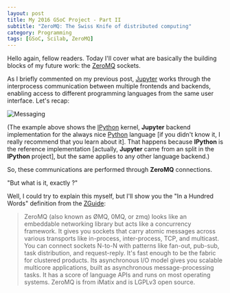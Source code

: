 ```yaml
---
layout: post
title: My 2016 GSoC Project - Part II
subtitle: "ZeroMQ: The Swiss Knife of distributed computing"
category: Programming
tags: [GSoC, Scilab, ZeroMQ]
--- 
```


Hello again, fellow readers. Today I'll cover what are basically the building blocks of my future work: the [ZeroMQ](http://zeromq.org/) sockets.

As I briefly commented on my previous post, [Jupyter](http://jupyter.org/) works through the interprocess communication between multiple frontends and backends, enabling access to different programming languages from the same user interface. Let's recap:

![Messaging](https://jupyter-client.readthedocs.org/en/latest/_images/frontend-kernel.png)

(The example above shows the [IPython](https://ipython.org/) kernel, **Jupyter** backend implementation for the always nice [Python](https://www.python.org/) language [if you didn't know it, I really recommend that you learn about it]. That happens because **IPython** is the reference implementation [actually, **Jupyter** came from an split in the **IPython** project], but the same applies to any other language backend.)

So, these communications are performed through **ZeroMQ** connections. 

"But what is it, exactly ?"

Well, I could try to explain this myself, but I'll show you the "In a Hundred Words" definition from the [ZGuide](http://zguide.zeromq.org/page:all):

>ZeroMQ (also known as ØMQ, 0MQ, or zmq) looks like an embeddable networking library but acts like a concurrency framework. It gives you sockets that carry atomic messages across various transports like in-process, inter-process, TCP, and multicast. You can connect sockets N-to-N with patterns like fan-out, pub-sub, task distribution, and request-reply. It's fast enough to be the fabric for clustered products. Its asynchronous I/O model gives you scalable multicore applications, built as asynchronous message-processing tasks. It has a score of language APIs and runs on most operating systems. ZeroMQ is from iMatix and is LGPLv3 open source.


